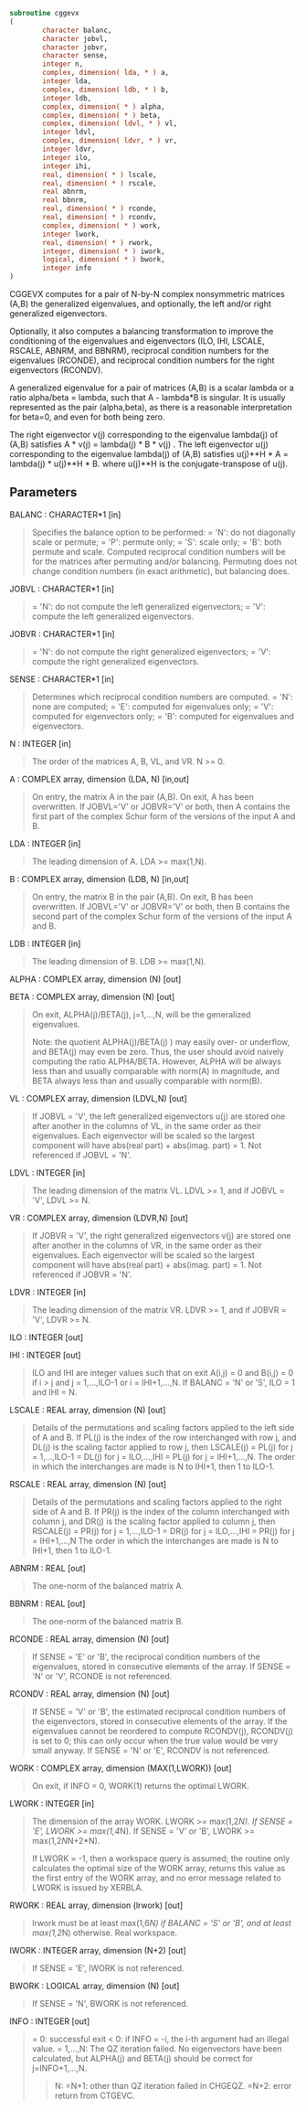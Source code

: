 ```fortran
subroutine cggevx
(
        character balanc,
        character jobvl,
        character jobvr,
        character sense,
        integer n,
        complex, dimension( lda, * ) a,
        integer lda,
        complex, dimension( ldb, * ) b,
        integer ldb,
        complex, dimension( * ) alpha,
        complex, dimension( * ) beta,
        complex, dimension( ldvl, * ) vl,
        integer ldvl,
        complex, dimension( ldvr, * ) vr,
        integer ldvr,
        integer ilo,
        integer ihi,
        real, dimension( * ) lscale,
        real, dimension( * ) rscale,
        real abnrm,
        real bbnrm,
        real, dimension( * ) rconde,
        real, dimension( * ) rcondv,
        complex, dimension( * ) work,
        integer lwork,
        real, dimension( * ) rwork,
        integer, dimension( * ) iwork,
        logical, dimension( * ) bwork,
        integer info
)
```

CGGEVX computes for a pair of N-by-N complex nonsymmetric matrices
(A,B) the generalized eigenvalues, and optionally, the left and/or
right generalized eigenvectors.

Optionally, it also computes a balancing transformation to improve
the conditioning of the eigenvalues and eigenvectors (ILO, IHI,
LSCALE, RSCALE, ABNRM, and BBNRM), reciprocal condition numbers for
the eigenvalues (RCONDE), and reciprocal condition numbers for the
right eigenvectors (RCONDV).

A generalized eigenvalue for a pair of matrices (A,B) is a scalar
lambda or a ratio alpha/beta = lambda, such that A - lambda*B is
singular. It is usually represented as the pair (alpha,beta), as
there is a reasonable interpretation for beta=0, and even for both
being zero.

The right eigenvector v(j) corresponding to the eigenvalue lambda(j)
of (A,B) satisfies
A * v(j) = lambda(j) * B * v(j) .
The left eigenvector u(j) corresponding to the eigenvalue lambda(j)
of (A,B) satisfies
u(j)**H * A  = lambda(j) * u(j)**H * B.
where u(j)**H is the conjugate-transpose of u(j).

## Parameters
BALANC : CHARACTER*1 [in]
> Specifies the balance option to be performed:
> = 'N':  do not diagonally scale or permute;
> = 'P':  permute only;
> = 'S':  scale only;
> = 'B':  both permute and scale.
> Computed reciprocal condition numbers will be for the
> matrices after permuting and/or balancing. Permuting does
> not change condition numbers (in exact arithmetic), but
> balancing does.

JOBVL : CHARACTER*1 [in]
> = 'N':  do not compute the left generalized eigenvectors;
> = 'V':  compute the left generalized eigenvectors.

JOBVR : CHARACTER*1 [in]
> = 'N':  do not compute the right generalized eigenvectors;
> = 'V':  compute the right generalized eigenvectors.

SENSE : CHARACTER*1 [in]
> Determines which reciprocal condition numbers are computed.
> = 'N': none are computed;
> = 'E': computed for eigenvalues only;
> = 'V': computed for eigenvectors only;
> = 'B': computed for eigenvalues and eigenvectors.

N : INTEGER [in]
> The order of the matrices A, B, VL, and VR.  N >= 0.

A : COMPLEX array, dimension (LDA, N) [in,out]
> On entry, the matrix A in the pair (A,B).
> On exit, A has been overwritten. If JOBVL='V' or JOBVR='V'
> or both, then A contains the first part of the complex Schur
> form of the  versions of the input A and B.

LDA : INTEGER [in]
> The leading dimension of A.  LDA >= max(1,N).

B : COMPLEX array, dimension (LDB, N) [in,out]
> On entry, the matrix B in the pair (A,B).
> On exit, B has been overwritten. If JOBVL='V' or JOBVR='V'
> or both, then B contains the second part of the complex
> Schur form of the  versions of the input A and B.

LDB : INTEGER [in]
> The leading dimension of B.  LDB >= max(1,N).

ALPHA : COMPLEX array, dimension (N) [out]

BETA : COMPLEX array, dimension (N) [out]
> On exit, ALPHA(j)/BETA(j), j=1,...,N, will be the generalized
> eigenvalues.
> 
> Note: the quotient ALPHA(j)/BETA(j) ) may easily over- or
> underflow, and BETA(j) may even be zero.  Thus, the user
> should avoid naively computing the ratio ALPHA/BETA.
> However, ALPHA will be always less than and usually
> comparable with norm(A) in magnitude, and BETA always less
> than and usually comparable with norm(B).

VL : COMPLEX array, dimension (LDVL,N) [out]
> If JOBVL = 'V', the left generalized eigenvectors u(j) are
> stored one after another in the columns of VL, in the same
> order as their eigenvalues.
> Each eigenvector will be scaled so the largest component
> will have abs(real part) + abs(imag. part) = 1.
> Not referenced if JOBVL = 'N'.

LDVL : INTEGER [in]
> The leading dimension of the matrix VL. LDVL >= 1, and
> if JOBVL = 'V', LDVL >= N.

VR : COMPLEX array, dimension (LDVR,N) [out]
> If JOBVR = 'V', the right generalized eigenvectors v(j) are
> stored one after another in the columns of VR, in the same
> order as their eigenvalues.
> Each eigenvector will be scaled so the largest component
> will have abs(real part) + abs(imag. part) = 1.
> Not referenced if JOBVR = 'N'.

LDVR : INTEGER [in]
> The leading dimension of the matrix VR. LDVR >= 1, and
> if JOBVR = 'V', LDVR >= N.

ILO : INTEGER [out]

IHI : INTEGER [out]
> ILO and IHI are integer values such that on exit
> A(i,j) = 0 and B(i,j) = 0 if i > j and
> j = 1,...,ILO-1 or i = IHI+1,...,N.
> If BALANC = 'N' or 'S', ILO = 1 and IHI = N.

LSCALE : REAL array, dimension (N) [out]
> Details of the permutations and scaling factors applied
> to the left side of A and B.  If PL(j) is the index of the
> row interchanged with row j, and DL(j) is the scaling
> factor applied to row j, then
> LSCALE(j) = PL(j)  for j = 1,...,ILO-1
> = DL(j)  for j = ILO,...,IHI
> = PL(j)  for j = IHI+1,...,N.
> The order in which the interchanges are made is N to IHI+1,
> then 1 to ILO-1.

RSCALE : REAL array, dimension (N) [out]
> Details of the permutations and scaling factors applied
> to the right side of A and B.  If PR(j) is the index of the
> column interchanged with column j, and DR(j) is the scaling
> factor applied to column j, then
> RSCALE(j) = PR(j)  for j = 1,...,ILO-1
> = DR(j)  for j = ILO,...,IHI
> = PR(j)  for j = IHI+1,...,N
> The order in which the interchanges are made is N to IHI+1,
> then 1 to ILO-1.

ABNRM : REAL [out]
> The one-norm of the balanced matrix A.

BBNRM : REAL [out]
> The one-norm of the balanced matrix B.

RCONDE : REAL array, dimension (N) [out]
> If SENSE = 'E' or 'B', the reciprocal condition numbers of
> the eigenvalues, stored in consecutive elements of the array.
> If SENSE = 'N' or 'V', RCONDE is not referenced.

RCONDV : REAL array, dimension (N) [out]
> If SENSE = 'V' or 'B', the estimated reciprocal condition
> numbers of the eigenvectors, stored in consecutive elements
> of the array. If the eigenvalues cannot be reordered to
> compute RCONDV(j), RCONDV(j) is set to 0; this can only occur
> when the true value would be very small anyway.
> If SENSE = 'N' or 'E', RCONDV is not referenced.

WORK : COMPLEX array, dimension (MAX(1,LWORK)) [out]
> On exit, if INFO = 0, WORK(1) returns the optimal LWORK.

LWORK : INTEGER [in]
> The dimension of the array WORK. LWORK >= max(1,2*N).
> If SENSE = 'E', LWORK >= max(1,4*N).
> If SENSE = 'V' or 'B', LWORK >= max(1,2*N*N+2*N).
> 
> If LWORK = -1, then a workspace query is assumed; the routine
> only calculates the optimal size of the WORK array, returns
> this value as the first entry of the WORK array, and no error
> message related to LWORK is issued by XERBLA.

RWORK : REAL array, dimension (lrwork) [out]
> lrwork must be at least max(1,6*N) if BALANC = 'S' or 'B',
> and at least max(1,2*N) otherwise.
> Real workspace.

IWORK : INTEGER array, dimension (N+2) [out]
> If SENSE = 'E', IWORK is not referenced.

BWORK : LOGICAL array, dimension (N) [out]
> If SENSE = 'N', BWORK is not referenced.

INFO : INTEGER [out]
> = 0:  successful exit
> < 0:  if INFO = -i, the i-th argument had an illegal value.
> = 1,...,N:
> The QZ iteration failed.  No eigenvectors have been
> calculated, but ALPHA(j) and BETA(j) should be correct
> for j=INFO+1,...,N.
> > N:  =N+1: other than QZ iteration failed in CHGEQZ.
> =N+2: error return from CTGEVC.
